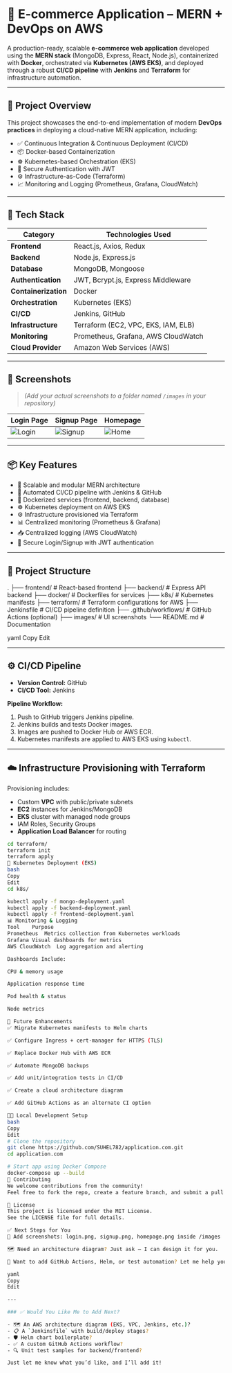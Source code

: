 # 🛒 E-commerce Application – MERN + DevOps on AWS

A production-ready, scalable **e-commerce web application** developed using the **MERN stack** (MongoDB, Express, React, Node.js), containerized with **Docker**, orchestrated via **Kubernetes (AWS EKS)**, and deployed through a robust **CI/CD pipeline** with **Jenkins** and **Terraform** for infrastructure automation.

---

## 🚀 Project Overview

This project showcases the end-to-end implementation of modern **DevOps practices** in deploying a cloud-native MERN application, including:

- ✅ Continuous Integration & Continuous Deployment (CI/CD)
- 📦 Docker-based Containerization
- ☸️ Kubernetes-based Orchestration (EKS)
- 🔐 Secure Authentication with JWT
- ⚙️ Infrastructure-as-Code (Terraform)
- 📈 Monitoring and Logging (Prometheus, Grafana, CloudWatch)

---

## 🧩 Tech Stack

| Category               | Technologies Used                            |
|------------------------|-----------------------------------------------|
| **Frontend**           | React.js, Axios, Redux                        |
| **Backend**            | Node.js, Express.js                           |
| **Database**           | MongoDB, Mongoose                             |
| **Authentication**     | JWT, Bcrypt.js, Express Middleware            |
| **Containerization**   | Docker                                        |
| **Orchestration**      | Kubernetes (EKS)                              |
| **CI/CD**              | Jenkins, GitHub                               |
| **Infrastructure**     | Terraform (EC2, VPC, EKS, IAM, ELB)           |
| **Monitoring**         | Prometheus, Grafana, AWS CloudWatch           |
| **Cloud Provider**     | Amazon Web Services (AWS)                     |

---

## 📸 Screenshots

> *(Add your actual screenshots to a folder named `/images` in your repository)*

| Login Page | Signup Page | Homepage |
|------------|-------------|----------|
| ![Login](images/login.png) | ![Signup](images/signup.png) | ![Home](images/homepage.png) |

---

## 📦 Key Features

- 🧱 Scalable and modular MERN architecture
- 🔁 Automated CI/CD pipeline with Jenkins & GitHub
- 🐳 Dockerized services (frontend, backend, database)
- ☸️ Kubernetes deployment on AWS EKS
- ⚙️ Infrastructure provisioned via Terraform
- 📊 Centralized monitoring (Prometheus & Grafana)
- 📥 Centralized logging (AWS CloudWatch)
- 🔐 Secure Login/Signup with JWT authentication

---

## 📁 Project Structure

.
├── frontend/ # React-based frontend
├── backend/ # Express API backend
├── docker/ # Dockerfiles for services
├── k8s/ # Kubernetes manifests
├── terraform/ # Terraform configurations for AWS
├── Jenkinsfile # CI/CD pipeline definition
├── .github/workflows/ # GitHub Actions (optional)
├── images/ # UI screenshots
└── README.md # Documentation

yaml
Copy
Edit

---

## ⚙️ CI/CD Pipeline

- **Version Control:** GitHub
- **CI/CD Tool:** Jenkins

**Pipeline Workflow:**

1. Push to GitHub triggers Jenkins pipeline.
2. Jenkins builds and tests Docker images.
3. Images are pushed to Docker Hub or AWS ECR.
4. Kubernetes manifests are applied to AWS EKS using `kubectl`.

---

## ☁️ Infrastructure Provisioning with Terraform

Provisioning includes:

- Custom **VPC** with public/private subnets
- **EC2** instances for Jenkins/MongoDB
- **EKS** cluster with managed node groups
- IAM Roles, Security Groups
- **Application Load Balancer** for routing

```bash
cd terraform/
terraform init
terraform apply
🚀 Kubernetes Deployment (EKS)
bash
Copy
Edit
cd k8s/

kubectl apply -f mongo-deployment.yaml
kubectl apply -f backend-deployment.yaml
kubectl apply -f frontend-deployment.yaml
📊 Monitoring & Logging
Tool	Purpose
Prometheus	Metrics collection from Kubernetes workloads
Grafana	Visual dashboards for metrics
AWS CloudWatch	Log aggregation and alerting

Dashboards Include:

CPU & memory usage

Application response time

Pod health & status

Node metrics

🔮 Future Enhancements
✅ Migrate Kubernetes manifests to Helm charts

✅ Configure Ingress + cert-manager for HTTPS (TLS)

✅ Replace Docker Hub with AWS ECR

✅ Automate MongoDB backups

✅ Add unit/integration tests in CI/CD

✅ Create a cloud architecture diagram

✅ Add GitHub Actions as an alternate CI option

🧑‍💻 Local Development Setup
bash
Copy
Edit
# Clone the repository
git clone https://github.com/SUHEL782/application.com.git
cd application.com

# Start app using Docker Compose
docker-compose up --build
🤝 Contributing
We welcome contributions from the community!
Feel free to fork the repo, create a feature branch, and submit a pull request.

📄 License
This project is licensed under the MIT License.
See the LICENSE file for full details.

✅ Next Steps for You
📸 Add screenshots: login.png, signup.png, homepage.png inside /images

🗺️ Need an architecture diagram? Just ask — I can design it for you.

🧪 Want to add GitHub Actions, Helm, or test automation? Let me help you implement it.

yaml
Copy
Edit

---

### ✅ Would You Like Me to Add Next?

- 🗺️ An AWS architecture diagram (EKS, VPC, Jenkins, etc.)?
- 📋 A `Jenkinsfile` with build/deploy stages?
- 🛡️ Helm chart boilerplate?
- ✅ A custom GitHub Actions workflow?
- 🔍 Unit test samples for backend/frontend?

Just let me know what you’d like, and I’ll add it!








